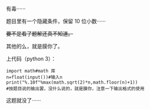 有毒······

题目里有一个隐藏条件，保留 $10$ 位小数······

~~要不是看了题解还真不知道。~~

其他的么，就是膜你了。

上代码（python 3）：
```
import math#math 库
n=float(input())#输入n
print("%.10f"%max(math.sqrt(2)*n,math.floor(n)+1))
#按题目说的输出罢，没什么说的，就是膜你，注意一下输出格式的使用
```
这题就没了······